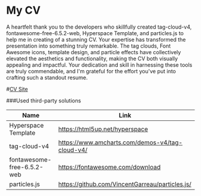 # My CV
A heartfelt thank you to the developers who skillfully created tag-cloud-v4, fontawesome-free-6.5.2-web, Hyperspace Template, and particles.js to help me in creating of a stunning CV. Your expertise has transformed the presentation into something truly remarkable. The tag clouds, Font Awesome icons, template design, and particle effects have collectively elevated the aesthetics and functionality, making the CV both visually appealing and impactful. Your dedication and skill in harnessing these tools are truly commendable, and I'm grateful for the effort you've put into crafting such a standout resume.

#[CV Site](https://notemaster11.github.io/)

                   
###Used third-party solutions
                    
Name  | Link
------------- | -------------
Hyperspace Template | https://html5up.net/hyperspace
tag-cloud-v4  | https://www.amcharts.com/demos-v4/tag-cloud-v4/
fontawesome-free-6.5.2-web  | https://fontawesome.com/download
particles.js  | https://github.com/VincentGarreau/particles.js/